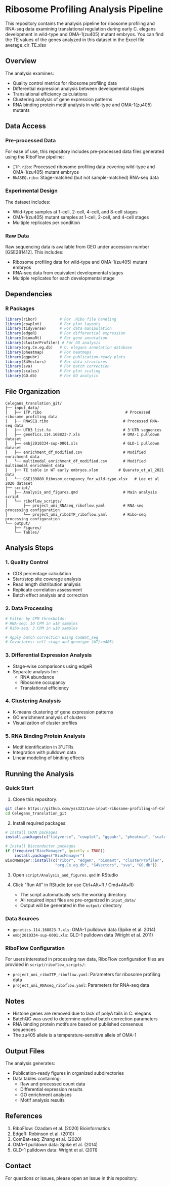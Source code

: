 # Ribosome Profiling Analysis Pipeline

This repository contains the analysis pipeline for ribosome profiling and RNA-seq data examining translational regulation during early C. elegans development in wild-type and OMA-1(zu405) mutant embryos. You can find the TE values of the genes analyzed in this dataset in the Excel file average_clr_TE.xlsx

## Overview

The analysis examines:
- Quality control metrics for ribosome profiling data
- Differential expression analysis between developmental stages
- Translational efficiency calculations
- Clustering analysis of gene expression patterns
- RNA binding protein motif analysis in wild-type and OMA-1(zu405) mutants

## Data Access

### Pre-processed Data
For ease of use, this repository includes pre-processed data files generated using the RiboFlow pipeline:
- `ITP.ribo`: Processed ribosome profiling data covering wild-type and OMA-1(zu405) mutant embryos
- `RNASEQ.ribo`: Stage-matched (but not sample-matched) RNA-seq data

### Experimental Design
The dataset includes:
- Wild-type samples at 1-cell, 2-cell, 4-cell, and 8-cell stages
- OMA-1(zu405) mutant samples at 1-cell, 2-cell, and 4-cell stages
- Multiple replicates per condition

### Raw Data
Raw sequencing data is available from GEO under accession number [GSE281412]. This includes:
- Ribosome profiling data for wild-type and OMA-1(zu405) mutant embryos
- RNA-seq data from equivalent developmental stages
- Multiple replicates for each developmental stage

## Dependencies

### R Packages
```r
library(ribor)          # For .Ribo file handling
library(cowplot)        # For plot layouts
library(tidyverse)      # For data manipulation
library(edgeR)          # For differential expression
library(biomaRt)        # For gene annotation
library(clusterProfiler) # For GO analysis
library(org.Ce.eg.db)   # C. elegans annotation database
library(pheatmap)       # For heatmaps
library(ggpubr)         # For publication-ready plots
library(S4Vectors)      # For data structures
library(sva)            # For batch correction
library(scales)         # For plot scaling
library(GO.db)          # For GO analysis
```

## File Organization
```
Celegans_translation_git/
├── input_data/
│   ├── ITP.ribo                                     # Processed ribosome profiling data
│   ├── RNASEQ.ribo                                 # Processed RNA-seq data
│   ├── UTR3_list.fa                                # 3'UTR sequences
│   ├── genetics.114.168823-7.xls                   # OMA-1 pulldown dataset
│   ├── embj2010334-sup-0001.xls                    # GLD-1 pulldown dataset
│   ├── enrichment_df_modified.csv                  # Modified enrichment data
│   └── multimodal_enrichment_df_modified.csv       # Modified multimodal enrichment data
│   ├── TE table in WT early embryos.xlsm         # Quarato_et_al_2021 data
│   └── GSE139880_Ribosom_occupancy_for_wild-type.xlsx   # Lee et al 2020 dataset
├── script/
│   ├── Analysis_and_figures.qmd                    # Main analysis script
│   └── riboflow_scripts/
│       ├── project_umi_RNAseq_riboflow.yaml        # RNA-seq processing configuration
│       └── project_umi_riboITP_riboflow.yaml       # Ribo-seq processing configuration
└── output/
    ├── Figures/
    └── Tables/
```

## Analysis Steps

### 1. Quality Control
- CDS percentage calculation
- Start/stop site coverage analysis
- Read length distribution analysis
- Replicate correlation assessment
- Batch effect analysis and correction

### 2. Data Processing
```r
# Filter by CPM thresholds:
# RNA-seq: 10 CPM in ≥18 samples
# Ribo-seq: 3 CPM in ≥10 samples

# Apply batch correction using ComBat_seq
# Covariates: cell stage and genotype (WT/zu405)
```

### 3. Differential Expression Analysis
- Stage-wise comparisons using edgeR
- Separate analysis for:
  - RNA abundance
  - Ribosome occupancy
  - Translational efficiency

### 4. Clustering Analysis
- K-means clustering of gene expression patterns
- GO enrichment analysis of clusters
- Visualization of cluster profiles

### 5. RNA Binding Protein Analysis
- Motif identification in 3'UTRs
- Integration with pulldown data
- Linear modeling of binding effects

## Running the Analysis

### Quick Start
1. Clone this repository:
```bash
git clone https://github.com/yss322/Low-input-ribosome-profiling-of-Celegans-embryogenesis.git
cd Celegans_translation_git
```

2. Install required packages:
```r
# Install CRAN packages
install.packages(c("tidyverse", "cowplot", "ggpubr", "pheatmap", "scales"))

# Install Bioconductor packages
if (!require("BiocManager", quietly = TRUE))
    install.packages("BiocManager")
BiocManager::install(c("ribor", "edgeR", "biomaRt", "clusterProfiler", 
                      "org.Ce.eg.db", "S4Vectors", "sva", "GO.db"))
```

3. Open `script/Analysis_and_figures.qmd` in RStudio

4. Click "Run All" in RStudio (or use Ctrl+Alt+R / Cmd+Alt+R)
   - The script automatically sets the working directory
   - All required input files are pre-organized in `input_data/`
   - Output will be generated in the `output/` directory

### Data Sources
- `genetics.114.168823-7.xls`: OMA-1 pulldown data (Spike et al. 2014)
- `embj2010334-sup-0001.xls`: GLD-1 pulldown data (Wright et al. 2011)

### RiboFlow Configuration
For users interested in processing raw data, RiboFlow configuration files are provided in `script/riboflow_scripts/`:
- `project_umi_riboITP_riboflow.yaml`: Parameters for ribosome profiling data
- `project_umi_RNAseq_riboflow.yaml`: Parameters for RNA-seq data

## Notes

- Histone genes are removed due to lack of polyA tails in C. elegans
- BatchQC was used to determine optimal batch correction parameters
- RNA binding protein motifs are based on published consensus sequences
- The zu405 allele is a temperature-sensitive allele of OMA-1

## Output Files

The analysis generates:
- Publication-ready figures in organized subdirectories
- Data tables containing:
  - Raw and processed count data
  - Differential expression results
  - GO enrichment analyses
  - Motif analysis results

## References

1. RiboFlow: Ozadam et al. (2020) Bioinformatics
2. EdgeR: Robinson et al. (2010)
3. ComBat-seq: Zhang et al. (2020)
4. OMA-1 pulldown data: Spike et al. (2014)
5. GLD-1 pulldown data: Wright et al. (2011)

## Contact

For questions or issues, please open an issue in this repository.

